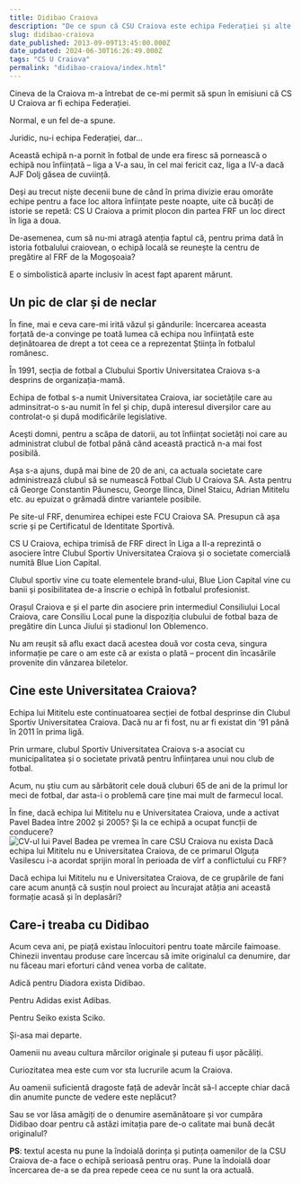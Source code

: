 ```yaml
---
title: Didibao Craiova
description: "De ce spun că CSU Craiova este echipa Federației și alte mici amănunte care lămuresc pozițiile mele din acest moment."
slug: didibao-craiova
date_published: 2013-09-09T13:45:00.000Z
date_updated: 2024-06-30T16:26:49.000Z
tags: "CS U Craiova"
permalink: "didibao-craiova/index.html"
---
```


Cineva de la Craiova m-a întrebat de ce-mi permit să spun în emisiuni că CS U Craiova ar fi echipa Federației.

Normal, e un fel de-a spune. 

Juridic, nu-i echipa Federației, dar…

Această echipă n-a pornit în fotbal de unde era firesc să pornească o echipă nou înființată – liga a V-a sau, în cel mai fericit caz, liga a IV-a dacă AJF Dolj găsea de cuviință.

Deși au trecut niște decenii bune de când în prima divizie erau omorâte echipe pentru a face loc altora înființate peste noapte, uite că bucăți de istorie se repetă: CS U Craiova a primit plocon din partea FRF un loc direct în liga a doua.

De-asemenea, cum să nu-mi atragă atenția faptul că, pentru prima dată în istoria fotbalului craiovean, o echipă locală se reunește la centru de pregătire al FRF de la Mogoșoaia?

E o simbolistică aparte inclusiv în acest fapt aparent mărunt.

## **Un pic de clar și de neclar**

În fine, mai e ceva care-mi irită văzul și gândurile: încercarea aceasta forțată de-a convinge pe toată lumea că echipa nou înființată este deținătoarea de drept a tot ceea ce a reprezentat Știința în fotbalul românesc.

În 1991, secția de fotbal a Clubului Sportiv Universitatea Craiova s-a desprins de organizația-mamă.

Echipa de fotbal s-a numit Universitatea Craiova, iar societățile care au adminsitrat-o s-au numit în fel și chip, după interesul diverșilor care au controlat-o și după modificările legislative.

Acești domni, pentru a scăpa de datorii, au tot înființat societăți noi care au administrat clubul de fotbal până când această practică n-a mai fost posibilă.

Așa s-a ajuns, după mai bine de 20 de ani, ca actuala societate care administrează clubul să se numească Fotbal Club U Craiova SA. Asta pentru că George Constantin Păunescu, George Ilinca, Dinel Staicu, Adrian Mititelu etc. au epuizat o grămadă dintre variantele posibile.

Pe site-ul FRF, denumirea echipei este FCU Craiova SA. Presupun că așa scrie și pe Certificatul de Identitate Sportivă.

CS U Craiova, echipa trimisă de FRF direct în Liga a II-a reprezintă o asociere între Clubul Sportiv Universitatea Craiova și o societate comercială numită Blue Lion Capital.

Clubul sportiv vine cu toate elementele brand-ului, Blue Lion Capital vine cu banii și posibilitatea de-a înscrie o echipă în fotbalul profesionist.

Orașul Craiova e și el parte din asociere prin intermediul Consiliului Local Craiova, care Consiliu Local pune la dispoziția clubului de fotbal baza de pregătire din Lunca Jiului și stadionul Ion Oblemenco.

Nu am reușit să aflu exact dacă acestea două vor costa ceva, singura informație pe care o am este că ar exista o plată – procent din încasările provenite din vânzarea biletelor.

## **Cine este Universitatea Craiova?**

Echipa lui Mititelu este continuatoarea secției de fotbal desprinse din Clubul Sportiv Universitatea Craiova. Dacă nu ar fi fost, nu ar fi existat din ’91 până în 2011 în prima ligă.

Prin urmare, clubul Sportiv Universitatea Craiova s-a asociat cu municipalitatea și o societate privată pentru înființarea unui nou club de fotbal.

Acum, nu știu cum au sărbătorit cele două cluburi 65 de ani de la primul lor meci de fotbal, dar asta-i o problemă care ține mai mult de farmecul local.

În fine, dacă echipa lui Mititelu nu e Universitatea Craiova, unde a activat Pavel Badea între 2002 și 2005? Și la ce echipă a ocupat funcții de conducere?
![CV-ul lui Pavel Badea pe vremea în care CSU Craiova nu exista](__GHOST_URL__/content/images/2023/12/CV-Pavel-Badea-care-n-a-jucat-la-echipa-lui-Mititelu.png)
Dacă echipa lui Mititelu nu e Universitatea Craiova, de ce primarul Olguța Vasilescu i-a acordat sprijin moral în perioada de vîrf a conflictului cu FRF?

Dacă echipa lui Mititelu nu e Universitatea Craiova, de ce grupările de fani care acum anunță că susțin noul proiect au încurajat atâția ani această formație acasă și în deplasări?

## **Care-i treaba cu Didibao**

Acum ceva ani, pe piață existau înlocuitori pentru toate mărcile faimoase.  Chinezii inventau produse care încercau să imite originalul ca denumire, dar nu făceau mari eforturi când venea vorba de calitate.

Adică pentru Diadora exista Didibao.

Pentru Adidas exist Adibas.

Pentru Seiko exista Sciko.

Și-asa mai departe.

Oamenii nu aveau cultura mărcilor originale și puteau fi ușor păcăliți.

Curiozitatea mea este cum vor sta lucrurile acum la Craiova.

Au oamenii suficientă dragoste față de adevăr încât să-l accepte chiar dacă din anumite puncte de vedere  este neplăcut?

Sau se vor lăsa amăgiți de o denumire asemănătoare și vor cumpăra Didibao doar pentru că astăzi imitația pare de-o calitate mai bună decât originalul?

**PS**: textul acesta nu pune la îndoială dorința și putința oamenilor de la CSU Craiova de-a face o echipă serioasă pentru oraș. Pune la îndoială doar încercarea de-a se da prea repede ceea ce nu sunt la ora actuală.
